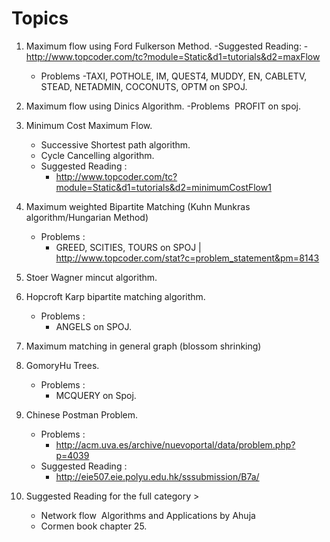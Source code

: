 Topics
=============

1. Maximum flow using Ford Fulkerson Method. 
	-Suggested Reading:
		- http://www.topcoder.com/tc?module=Static&d1=tutorials&d2=maxFlow 
	- Problems 
		-TAXI, POTHOLE, IM, QUEST4, MUDDY, EN, CABLETV, STEAD, NETADMIN, COCONUTS, OPTM on SPOJ. 


2. Maximum flow using Dinics Algorithm. 
	-Problems ­ PROFIT on spoj. 


3. Minimum Cost Maximum Flow. 
	- Successive Shortest path algorithm. 
	- Cycle Cancelling algorithm. 
	- Suggested Reading :
		- http://www.topcoder.com/tc?module=Static&d1=tutorials&d2=minimumCostFlow1 


4. Maximum weighted Bipartite Matching (Kuhn Munkras algorithm/Hungarian Method) 
	- Problems :
		- GREED, SCITIES, TOURS on SPOJ | http://www.topcoder.com/stat?c=problem_statement&pm=8143 


5. Stoer Wagner min­cut algorithm. 


6. Hopcroft Karp bipartite matching algorithm. 
	- Problems :
		- ANGELS on SPOJ. 


7. Maximum matching in general graph (blossom shrinking) 


8. Gomory­Hu Trees.
	- Problems :
		- MCQUERY on Spoj. 


9. Chinese Postman Problem. 
	- Problems :
		- http://acm.uva.es/archive/nuevoportal/data/problem.php?p=4039 
	- Suggested Reading :
		- http://eie507.eie.polyu.edu.hk/ss­submission/B7a/ 


10. Suggested Reading for the full category ­> 
	- Network flow ­ Algorithms and Applications by Ahuja 
	- Cormen book chapter 25.